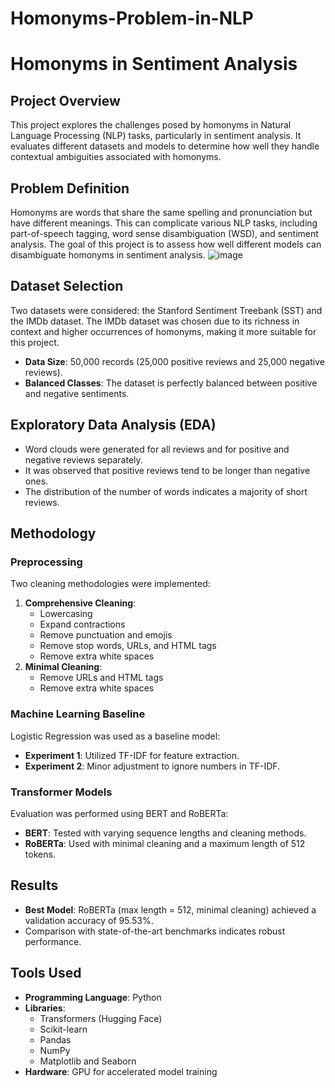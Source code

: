 # Homonyms-Problem-in-NLP
# Homonyms in Sentiment Analysis

## Project Overview
This project explores the challenges posed by homonyms in Natural Language Processing (NLP) tasks, particularly in sentiment analysis. It evaluates different datasets and models to determine how well they handle contextual ambiguities associated with homonyms.

## Problem Definition
Homonyms are words that share the same spelling and pronunciation but have different meanings. This can complicate various NLP tasks, including part-of-speech tagging, word sense disambiguation (WSD), and sentiment analysis. The goal of this project is to assess how well different models can disambiguate homonyms in sentiment analysis.
![image](https://github.com/user-attachments/assets/2993ded5-2422-4e1e-9b0d-5083f34e6023)

## Dataset Selection
Two datasets were considered: the Stanford Sentiment Treebank (SST) and the IMDb dataset. The IMDb dataset was chosen due to its richness in context and higher occurrences of homonyms, making it more suitable for this project.

- **Data Size**: 50,000 records (25,000 positive reviews and 25,000 negative reviews).
- **Balanced Classes**: The dataset is perfectly balanced between positive and negative sentiments.

## Exploratory Data Analysis (EDA)
- Word clouds were generated for all reviews and for positive and negative reviews separately.
- It was observed that positive reviews tend to be longer than negative ones.
- The distribution of the number of words indicates a majority of short reviews.

## Methodology
### Preprocessing
Two cleaning methodologies were implemented:
1. **Comprehensive Cleaning**:
   - Lowercasing
   - Expand contractions
   - Remove punctuation and emojis
   - Remove stop words, URLs, and HTML tags
   - Remove extra white spaces
2. **Minimal Cleaning**:
   - Remove URLs and HTML tags
   - Remove extra white spaces

### Machine Learning Baseline
Logistic Regression was used as a baseline model:
- **Experiment 1**: Utilized TF-IDF for feature extraction.
- **Experiment 2**: Minor adjustment to ignore numbers in TF-IDF.

### Transformer Models
Evaluation was performed using BERT and RoBERTa:
- **BERT**: Tested with varying sequence lengths and cleaning methods.
- **RoBERTa**: Used with minimal cleaning and a maximum length of 512 tokens.

## Results
- **Best Model**: RoBERTa (max length = 512, minimal cleaning) achieved a validation accuracy of 95.53%.
- Comparison with state-of-the-art benchmarks indicates robust performance.

## Tools Used
- **Programming Language**: Python
- **Libraries**: 
  - Transformers (Hugging Face)
  - Scikit-learn
  - Pandas
  - NumPy
  - Matplotlib and Seaborn
- **Hardware**: GPU for accelerated model training
